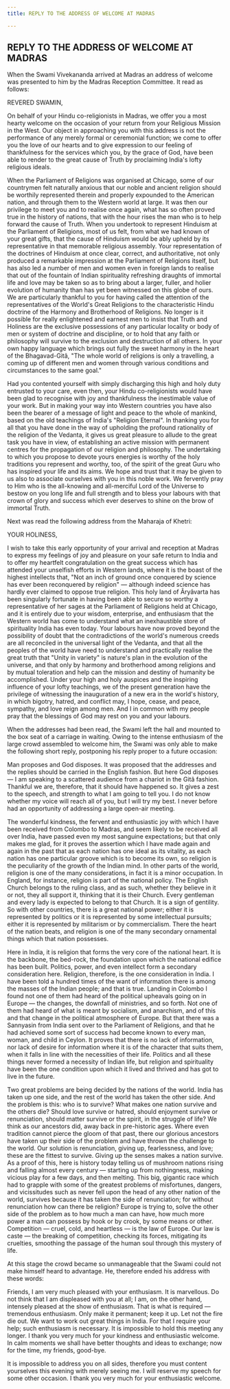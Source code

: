 ```yaml
---
title: REPLY TO THE ADDRESS OF WELCOME AT MADRAS

---
```





  

## REPLY TO THE ADDRESS OF WELCOME AT MADRAS

When the Swami Vivekananda arrived at Madras an address of welcome was
presented to him by the Madras Reception Committee. It read as follows:

REVERED SWAMIN,

On behalf of your Hindu co-religionists in Madras, we offer you a most
hearty welcome on the occasion of your return from your Religious
Mission in the West. Our object in approaching you with this address is
not the performance of any merely formal or ceremonial function; we come
to offer you the love of our hearts and to give expression to our
feeling of thankfulness for the services which you, by the grace of God,
have been able to render to the great cause of Truth by proclaiming
India's lofty religious ideals.

When the Parliament of Religions was organised at Chicago, some of our
countrymen felt naturally anxious that our noble and ancient religion
should be worthily represented therein and properly expounded to the
American nation, and through them to the Western world at large. It was
then our privilege to meet you and to realise once again, what has so
often proved true in the history of nations, that with the hour rises
the man who is to help forward the cause of Truth. When you undertook to
represent Hinduism at the Parliament of Religions, most of us felt, from
what we had known of your great gifts, that the cause of Hinduism would
be ably upheld by its representative in that memorable religious
assembly. Your representation of the doctrines of Hinduism at once
clear, correct, and authoritative, not only produced a remarkable
impression at the Parliament of Religions itself, but has also led a
number of men and women even in foreign lands to realise that out of the
fountain of Indian spirituality refreshing draughts of immortal life and
love may be taken so as to bring about a larger, fuller, and holier
evolution of humanity than has yet been witnessed on this globe of ours.
We are particularly thankful to you for having called the attention of
the representatives of the World's Great Religions to the characteristic
Hindu doctrine of the Harmony and Brotherhood of Religions. No longer is
it possible for really enlightened and earnest men to insist that Truth
and Holiness are the exclusive possessions of any particular locality or
body of men or system of doctrine and discipline, or to hold that any
faith or philosophy will survive to the exclusion and destruction of all
others. In your own happy language which brings out fully the sweet
harmony in the heart of the Bhagavad-Gitâ, "The whole world of religions
is only a travelling, a coming up of different men and women through
various conditions and circumstances to the same goal."

Had you contented yourself with simply discharging this high and holy
duty entrusted to your care, even then, your Hindu co-religionists would
have been glad to recognise with joy and thankfulness the inestimable
value of your work. But in making your way into Western countries you
have also been the bearer of a message of light and peace to the whole
of mankind, based on the old teachings of India's "Religion Eternal". In
thanking you for all that you have done in the way of upholding the
profound rationality of the religion of the Vedanta, it gives us great
pleasure to allude to the great task you have in view, of establishing
an active mission with permanent centres for the propagation of our
religion and philosophy. The undertaking to which you propose to devote
yours energies is worthy of the holy traditions you represent and
worthy, too, of the spirit of the great Guru who has inspired your life
and its aims. We hope and trust that it may be given to us also to
associate ourselves with you in this noble work. We fervently pray to
Him who is the all-knowing and all-merciful Lord of the Universe to
bestow on you long life and full strength and to bless your labours with
that crown of glory and success which ever deserves to shine on the brow
of immortal Truth.

Next was read the following address from the Maharaja of Khetri:

YOUR HOLINESS,

I wish to take this early opportunity of your arrival and reception at
Madras to express my feelings of joy and pleasure on your safe return to
India and to offer my heartfelt congratulation on the great success
which has attended your unselfish efforts in Western lands, where it is
the boast of the highest intellects that, "Not an inch of ground once
conquered by science has ever been reconquered by religion" — although
indeed science has hardly ever claimed to oppose true religion. This
holy land of Âryâvarta has been singularly fortunate in having been able
to secure so worthy a representative of her sages at the Parliament of
Religions held at Chicago, and it is entirely due to your wisdom,
enterprise, and enthusiasm that the Western world has come to understand
what an inexhaustible store of spirituality India has even today. Your
labours have now proved beyond the possibility of doubt that the
contradictions of the world's numerous creeds are all reconciled in the
universal light of the Vedanta, and that all the peoples of the world
have need to understand and practically realise the great truth that
"Unity in variety" is nature's plan in the evolution of the universe,
and that only by harmony and brotherhood among religions and by mutual
toleration and help can the mission and destiny of humanity be
accomplished. Under your high and holy auspices and the inspiring
influence of your lofty teachings, we of the present generation have the
privilege of witnessing the inauguration of a new era in the world's
history, in which bigotry, hatred, and conflict may, I hope, cease, and
peace, sympathy, and love reign among men. And I in common with my
people pray that the blessings of God may rest on you and your labours.

When the addresses had been read, the Swami left the hall and mounted to
the box seat of a carriage in waiting. Owing to the intense enthusiasm
of the large crowd assembled to welcome him, the Swami was only able to
make the following short reply, postponing his reply proper to a future
occasion:

Man proposes and God disposes. It was proposed that the addresses and
the replies should be carried in the English fashion. But here God
disposes — I am speaking to a scattered audience from a chariot in the
Gitâ fashion. Thankful we are, therefore, that it should have happened
so. It gives a zest to the speech, and strength to what I am going to
tell you. I do not know whether my voice will reach all of you, but I
will try my best. I never before had an opportunity of addressing a
large open-air meeting.

The wonderful kindness, the fervent and enthusiastic joy with which I
have been received from Colombo to Madras, and seem likely to be
received all over India, have passed even my most sanguine expectations;
but that only makes me glad, for it proves the assertion which I have
made again and again in the past that as each nation has one ideal as
its vitality, as each nation has one particular groove which is to
become its own, so religion is the peculiarity of the growth of the
Indian mind. In other parts of the world, religion is one of the many
considerations, in fact it is a minor occupation. In England, for
instance, religion is part of the national policy. The English Church
belongs to the ruling class, and as such, whether they believe in it or
not, they all support it, thinking that it is their Church. Every
gentleman and every lady is expected to belong to that Church. It is a
sign of gentility. So with other countries, there is a great national
power; either it is represented by politics or it is represented by some
intellectual pursuits; either it is represented by militarism or by
commercialism. There the heart of the nation beats, and religion is one
of the many secondary ornamental things which that nation possesses.

Here in India, it is religion that forms the very core of the national
heart. It is the backbone, the bed-rock, the foundation upon which the
national edifice has been built. Politics, power, and even intellect
form a secondary consideration here. Religion, therefore, is the one
consideration in India. I have been told a hundred times of the want of
information there is among the masses of the Indian people; and that is
true. Landing in Colombo I found not one of them had heard of the
political upheavals going on in Europe — the changes, the downfall of
ministries, and so forth. Not one of them had heard of what is meant by
socialism, and anarchism, and of this and that change in the political
atmosphere of Europe. But that there was a Sannyasin from India sent
over to the Parliament of Religions, and that he had achieved some sort
of success had become known to every man, woman, and child in Ceylon. It
proves that there is no lack of information, nor lack of desire for
information where it is of the character that suits them, when it falls
in line with the necessities of their life. Politics and all these
things never formed a necessity of Indian life, but religion and
spirituality have been the one condition upon which it lived and thrived
and has got to live in the future.

Two great problems are being decided by the nations of the world. India
has taken up one side, and the rest of the world has taken the other
side. And the problem is this: who is to survive? What makes one nation
survive and the others die? Should love survive or hatred, should
enjoyment survive or renunciation, should matter survive or the spirit,
in the struggle of life? We think as our ancestors did, away back in
pre-historic ages. Where even tradition cannot pierce the gloom of that
past, there our glorious ancestors have taken up their side of the
problem and have thrown the challenge to the world. Our solution is
renunciation, giving up, fearlessness, and love; these are the fittest
to survive. Giving up the senses makes a nation survive. As a proof of
this, here is history today telling us of mushroom nations rising and
falling almost every century — starting up from nothingness, making
vicious play for a few days, and then melting. This big, gigantic race
which had to grapple with some of the greatest problems of misfortunes,
dangers, and vicissitudes such as never fell upon the head of any other
nation of the world, survives because it has taken the side of
renunciation; for without renunciation how can there be religion? Europe
is trying to, solve the other side of the problem as to how much a man
can have, how much more power a man can possess by hook or by crook, by
some means or other. Competition — cruel, cold, and heartless — is the
law of Europe. Our law is caste — the breaking of competition, checking
its forces, mitigating its cruelties, smoothing the passage of the human
soul through this mystery of life.

At this stage the crowd became so unmanageable that the Swami could not
make himself heard to advantage. He, therefore ended his address with
these words:

Friends, I am very much pleased with your enthusiasm. It is marvellous.
Do not think that I am displeased with you at all; I am, on the other
hand, intensely pleased at the show of enthusiasm. That is what is
required — tremendous enthusiasm. Only make it permanent; keep it up.
Let not the fire die out. We want to work out great things in India. For
that I require your help; such enthusiasm is necessary. It is impossible
to hold this meeting any longer. I thank you very much for your kindness
and enthusiastic welcome. In calm moments we shall have better thoughts
and ideas to exchange; now for the time, my friends, good-bye.

It is impossible to address you on all sides, therefore you must content
yourselves this evening with merely seeing me. I will reserve my speech
for some other occasion. I thank you very much for your enthusiastic
welcome.


